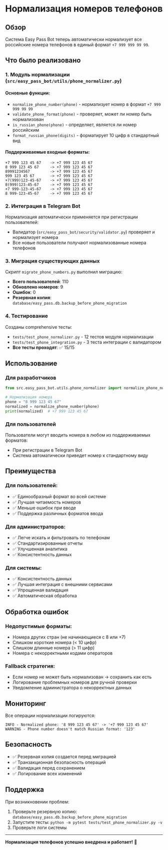# Нормализация номеров телефонов

## Обзор

Система Easy Pass Bot теперь автоматически нормализует все российские номера телефонов в единый формат `+7 999 999 99 99`.

## Что было реализовано

### 1. Модуль нормализации (`src/easy_pass_bot/utils/phone_normalizer.py`)

#### Основные функции:
- `normalize_phone_number(phone)` - нормализует номер в формат `+7 999 999 99 99`
- `validate_phone_format(phone)` - проверяет, может ли номер быть нормализован
- `is_russian_phone(phone)` - определяет, является ли номер российским
- `format_russian_phone(digits)` - форматирует 10 цифр в стандартный вид

#### Поддерживаемые входные форматы:
```
+7 999 123 45 67    -> +7 999 123 45 67
8 999 123 45 67     -> +7 999 123 45 67
89991234567         -> +7 999 123 45 67
999 123 45 67       -> +7 999 123 45 67
+7(999)123-45-67    -> +7 999 123 45 67
8(999)123-45-67     -> +7 999 123 45 67
+7 999-123-45-67    -> +7 999 123 45 67
8 999-123-45-67     -> +7 999 123 45 67
```

### 2. Интеграция в Telegram Bot

Нормализация автоматически применяется при регистрации пользователей:
- Валидатор (`src/easy_pass_bot/security/validator.py`) проверяет и нормализует номера
- Все новые пользователи получают нормализованные номера телефонов

### 3. Миграция существующих данных

Скрипт `migrate_phone_numbers.py` выполнил миграцию:
- **Всего пользователей**: 110
- **Обновлено номеров**: 9
- **Ошибок**: 0
- **Резервная копия**: `database/easy_pass.db.backup_before_phone_migration`

### 4. Тестирование

Созданы comprehensive тесты:
- `tests/test_phone_normalizer.py` - 12 тестов модуля нормализации
- `tests/test_phone_integration.py` - 3 теста интеграции с валидатором
- **Все тесты проходят**: ✅ 15/15

## Использование

### Для разработчиков

```python
from src.easy_pass_bot.utils.phone_normalizer import normalize_phone_number

# Нормализация номера
phone = "8 999 123 45 67"
normalized = normalize_phone_number(phone)
print(normalized)  # +7 999 123 45 67
```

### Для пользователей

Пользователи могут вводить номера в любом из поддерживаемых форматов:
- При регистрации в Telegram Bot
- Система автоматически приведет номер к стандартному виду

## Преимущества

### Для пользователей:
- ✅ Единообразный формат во всей системе
- ✅ Лучшая читаемость номеров
- ✅ Меньше ошибок при вводе
- ✅ Поддержка различных форматов ввода

### Для администраторов:
- ✅ Легче искать и фильтровать по телефонам
- ✅ Стандартизированные отчеты
- ✅ Улучшенная аналитика
- ✅ Консистентность данных

### Для системы:
- ✅ Консистентность данных
- ✅ Лучшая интеграция с внешними сервисами
- ✅ Упрощенная валидация
- ✅ Автоматическая обработка

## Обработка ошибок

### Недопустимые форматы:
- Номера других стран (не начинающиеся с 8 или +7)
- Слишком короткие номера (< 10 цифр)
- Слишком длинные номера (> 11 цифр)
- Номера с некорректными кодами операторов

### Fallback стратегия:
- Если номер не может быть нормализован → сохранить как есть
- Логирование проблемных номеров для ручной проверки
- Уведомление администратора о некорректных данных

## Мониторинг

Все операции нормализации логируются:
```
INFO - Normalized phone: '8 999 123 45 67' -> '+7 999 123 45 67'
WARNING - Phone number doesn't match Russian format: '123'
```

## Безопасность

- ✅ Резервная копия создается перед миграцией
- ✅ Транзакционная безопасность операций
- ✅ Валидация перед сохранением
- ✅ Логирование всех изменений

## Поддержка

При возникновении проблем:
1. Проверьте резервную копию: `database/easy_pass.db.backup_before_phone_migration`
2. Запустите тесты: `python -m pytest tests/test_phone_normalizer.py -v`
3. Проверьте логи системы

---

**Нормализация телефонов успешно внедрена и работает!** 🎉

